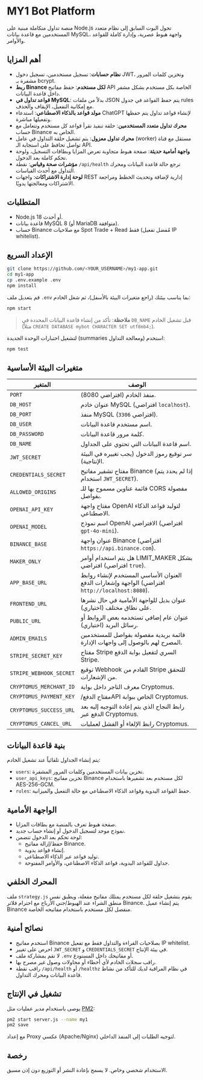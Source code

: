 # MY1 Bot Platform

منصة تداول متكاملة مبنية على Node.js تحول البوت السابق إلى نظام متعدد المستخدمين مع قاعدة بيانات MySQL، واجهة هبوط عصرية، وإدارة كاملة للقواعد والأوامر.

## أهم المزايا

- **نظام حسابات**: تسجيل مستخدمين، تسجيل دخول JWT، وتخزين كلمات المرور مشفرة بـ bcrypt.
- **ربط Binance لكل مستخدم**: حفظ مفاتيح API الخاصة بكل مستخدم بشكل مشفر داخل قاعدة البيانات.
- **قواعد تداول في MySQL**: بدلاً من ملفات JSON يتم حفظ القواعد في جدول rules مع إمكانية التفعيل، الإيقاف والحذف.
- **مولد قواعد بالذكاء الاصطناعي**: استدعاء ChatGPT لإنشاء قواعد تداول يتم حفظها وتفعيلها مباشرة.
- **محرك تداول متعدد المستخدمين**: حلقة تنفيذ تقرأ قواعد كل مستخدم وتتعامل مع حساب Binance الخاص به.
- **محرك تداول معزول**: يتم تشغيل حلقة التداول في عامل (worker) مستقل مع قناة تواصل تحافظ على استجابة الـ API.
- **واجهة أمامية حديثة**: صفحة هبوط متجاوبة تعرض المزايا وبطاقات التسجيل، ولوحة تحكم كاملة بعد الدخول.
- **مؤشرات صحة وقياس**: نقطة `/api/health` ترجع حالة قاعدة البيانات ومحرك التداول مع أحدث القياسات.
- **لوحة إدارة الاشتراكات**: واجهات REST إدارية لإضافة وتحديث الخطط ومراجعة الاشتراكات ومعالجتها يدويًا.

## المتطلبات

- Node.js 18 أو أحدث.
- قاعدة بيانات MySQL 8 (أو MariaDB متوافقة).
- حساب Binance مع صلاحيات Spot Trade + Read فقط (مُفضل تفعيل IP whitelist).

## الإعداد السريع

```bash
git clone https://github.com/<YOUR_USERNAME>/my1-app.git
cd my1-app
cp .env.example .env
npm install
```

قم بتعديل ملف `.env` بما يناسب بيئتك (راجع متغيرات البيئة بالأسفل)، ثم شغل الخادم:

```bash
npm start
```

> **ملاحظة**: تأكد من إنشاء قاعدة البيانات المحددة في `DB_NAME` قبل تشغيل الخادم (مثلاً `CREATE DATABASE mybot CHARACTER SET utf8mb4;`).

لتشغيل اختبارات الوحدة الجديدة (summaries ومعالجة التداول) استخدم:

```bash
npm test
```

## متغيرات البيئة الأساسية

| المتغير | الوصف |
|---------|-------|
| `PORT` | منفذ الخادم (افتراضي 8080). |
| `DB_HOST` | عنوان خادم MySQL (افتراضي `localhost`). |
| `DB_PORT` | منفذ MySQL (افتراضي `3306`). |
| `DB_USER` | اسم مستخدم قاعدة البيانات. |
| `DB_PASSWORD` | كلمة مرور قاعدة البيانات. |
| `DB_NAME` | اسم قاعدة البيانات التي تحتوي على الجداول. |
| `JWT_SECRET` | سر توقيع رموز الدخول (يجب تغييره في البيئة الإنتاجية). |
| `CREDENTIALS_SECRET` | مفتاح تشفير مفاتيح Binance (إذا لم يحدد يتم استخدام `JWT_SECRET`). |
| `ALLOWED_ORIGINS` | قائمة عناوين مسموح بها للـ CORS مفصولة بفواصل. |
| `OPENAI_API_KEY` | مفتاح واجهة OpenAI لتوليد قواعد الذكاء الاصطناعي. |
| `OPENAI_MODEL` | اسم نموذج OpenAI الافتراضي (افتراضي `gpt-4o-mini`). |
| `BINANCE_BASE` | عنوان واجهة Binance (افتراضي `https://api.binance.com`). |
| `MAKER_ONLY` | هل يتم استخدام أوامر LIMIT_MAKER بشكل افتراضي (افتراضي `true`). |
| `APP_BASE_URL` | العنوان الأساسي المستخدم لإنشاء روابط الواجهة وإشعارات الدفع (افتراضي `http://localhost:8080`). |
| `FRONTEND_URL` | عنوان بديل للواجهة الأمامية في حال نشرها على نطاق مختلف (اختياري). |
| `PUBLIC_URL` | عنوان عام إضافي تستخدمه بعض الروابط أو رسائل البريد (اختياري). |
| `ADMIN_EMAILS` | قائمة بريدية مفصولة بفواصل للمستخدمين المصرح لهم بالوصول إلى واجهات الإدارة. |
| `STRIPE_SECRET_KEY` | مفتاح Stripe السري لتفعيل بوابة الدفع Stripe. |
| `STRIPE_WEBHOOK_SECRET` | توقيع Webhook القادم من Stripe للتحقق من الإشعارات. |
| `CRYPTOMUS_MERCHANT_ID` | معرف التاجر داخل بوابة Cryptomus. |
| `CRYPTOMUS_PAYMENT_KEY` | مفتاح الدفع/‏API الخاص ببوابة Cryptomus. |
| `CRYPTOMUS_SUCCESS_URL` | رابط النجاح الذي يتم إعادة التوجيه إليه بعد الدفع عبر Cryptomus. |
| `CRYPTOMUS_CANCEL_URL` | رابط الإلغاء أو الفشل لعمليات Cryptomus. |

## بنية قاعدة البيانات

يتم إنشاء الجداول تلقائياً عند تشغيل الخادم:

- `users`: تخزين بيانات المستخدمين وكلمات المرور المشفرة.
- `user_api_keys`: تخزين مفاتيح Binance لكل مستخدم بعد تشفيرها باستخدام AES-256-GCM.
- `rules`: حفظ القواعد اليدوية وقواعد الذكاء الاصطناعي مع حالة التفعيل والميزانية.

## الواجهة الأمامية

- صفحة هبوط تعرف بالمنصة مع بطاقات المزايا.
- نموذج موحد لتسجيل الدخول أو إنشاء حساب جديد.
- لوحة تحكم بعد الدخول تتضمن:
  - حفظ/إزالة مفاتيح Binance.
  - إنشاء قواعد يدوية.
  - توليد قواعد عبر الذكاء الاصطناعي.
  - جداول للقواعد اليدوية، قواعد الذكاء الاصطناعي، والأوامر المفتوحة.

## المحرك الخلفي

ملف `strategy.js` يقوم بتشغيل حلقة لكل مستخدم يمتلك مفاتيح مفعلة، ويطبق نفس منطق الشراء عند الهبوط/جني الأرباح مع احترام فلاتر Binance. يتم إنشاء عميل Binance منفصل لكل مستخدم باستخدام مفاتيحه الخاصة.

## نصائح أمنية

- استخدم مفاتيح Binance بصلاحيات القراءة والتداول فقط مع تفعيل IP whitelist.
- احرص على تغيير `JWT_SECRET` و `CREDENTIALS_SECRET` في بيئة الإنتاج.
- لا تقم بمشاركة ملف `.env` أو مفاتيحك داخل المستودع.
- راقب سجلات الخادم لأي أخطاء أو محاولات وصول غير مصرح بها.
- راقب نقطة `/api/health` أو `/healthz` في نظام المراقبة لديك للتأكد من نشاط قاعدة البيانات ومحرك التداول.

## تشغيل في الإنتاج

يوصى باستخدام مدير عمليات مثل [PM2](https://pm2.keymetrics.io/):

```bash
pm2 start server.js --name my1
pm2 save
```

مع إعداد Proxy عكسي (Apache/Nginx) لتوجيه الطلبات إلى المنفذ الداخلي.

## رخصة

الاستخدام شخصي وخاص. لا يسمح بإعادة النشر أو التوزيع دون إذن مسبق.
